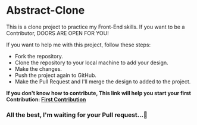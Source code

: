 # Abstract-Clone

This is a clone project to practice my Front-End skills. If you want to be a Contributor, DOORS ARE OPEN FOR YOU!

If you want to help me with this project, follow these steps:

- Fork the repository.
- Clone the repository to your local machine to add your design.
- Make the changes.
- Push the project again to GitHub.
- Make the Pull Request and I'll merge the design to added to the project.

**If you don't know how to contribute, This link will help you start your first Contribution: [First Contribution](https://github.com/firstcontributions/first-contributions)**

### All the best, I'm waiting for your Pull request...🚀
